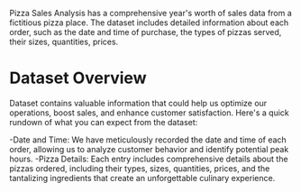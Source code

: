 Pizza Sales Analysis has a comprehensive year's worth of sales data from a fictitious pizza place. The dataset includes detailed information about each order, such as the date and time of purchase, the types of pizzas served, their sizes, quantities, prices.


# Dataset Overview
Dataset contains valuable information that could help us optimize our operations, boost sales, and enhance customer satisfaction. Here's a quick rundown of what you can expect from the dataset:

-Date and Time: We have meticulously recorded the date and time of each order, allowing us to analyze customer behavior and identify potential peak hours.
-Pizza Details: Each entry includes comprehensive details about the pizzas ordered, including their types, sizes, quantities, prices, and the tantalizing ingredients that create an unforgettable culinary experience.
